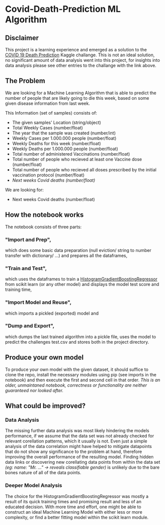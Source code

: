 # Covid-Death-Prediction ML Algorithm

## Disclaimer
This project is a learning experience and emerged as a solution to the [COVID 19 Death Prediction](https://www.kaggle.com/competitions/Covid19-Death-Predictions/overview) Kaggle challange. This is not an ideal solution, no significant amount of data analysis went into this project, for insights into data analysis please see other entries to the challange with the link above.

## The Problem
We are looking for a Machine Learning Algorithm that is able to predict the number of people that are likely going to die this week, based on some given disease information from last week. 

This Information (set of samples) consists of:
- The given samples' Location (string/object)
- Total Weekly Cases (number/float)
- The year that the sample was created (number/int)
- Weekly Cases per 1.000.000 people (number/float)
- Weekly Deaths for this week (number/float)
- Weekly Deaths per 1.000.000 people (number/float)
- Total number of administered Vaccinations (number/float)
- Total number of people who recieved at least one Vaccine dose (number/float)
- Total number of people who recieved all doses prescribed by the initial vaccination protocol (number/float)
- <i>Next weeks Covid deaths (number/float)</i>

We are looking for:
- Next weeks Covid deaths (number/float)

## How the notebook works
The notebook consists of three parts:

### "Import and Prep",
which does some basic data preparation (null eviction/ string to number transfer with dictionary/ ...) and prepares all the dataframes, 

### "Train and Test", 
which uses the dataframes to train a [HistogramGradientBoostingRegressor](https://scikit-learn.org/stable/modules/generated/sklearn.ensemble.HistGradientBoostingRegressor.html) from scikit learn (or any other model) and displays the model test score and training time, 

### "Import Model and Reuse", 
which imports a pickled (exported) model and 

### "Dump and Export", 

which dumps the last trained algorithm into a pickle file, uses the model to predict the challenges test.csv and stores both in the project directory.

## Produce your own model
To produce your own model with the given dataset, it should suffice to clone the repo, install the necessary modules using pip (see imports in the notebook) and then execute the first and second cell in that order. <i>This is an older, unmaintaned notebook, correctness or functionality are neither guaranteed nor looked after.</i>

## What could be improved?

### Data Analysis
The missing further data analysis was most likely hindering the models performance, if we assume that the data set was not already checked for relevant corellation patterns, which it usually is not. Even just a simple analysis of the data correlation might have helped to mitigate datapoints that do not show any significance to the problem at hand, therefore improving the overall performance of the resulting model. Finding hidden data links or discovering new corellating data points from within the data set <i>(eg: name: "Mr. ..." -> reveals classifiable gender)</i> is unlikely due to the bare bones nature of all of the data points.

### Deeper Model Analysis
The choice for the HistogramGradientBoostingRegressor was mostly a result of its quick training times and promising result and less of an educated decision. With more time and effort, one might be able to construct an ideal Machine Learning Model with either less or more complexity, or find a better fitting model within the scikit learn module.
